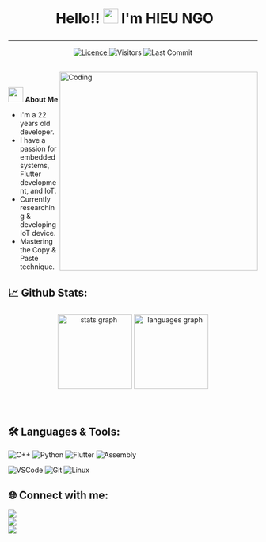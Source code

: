 # <p align="center">️ **Hello!! <img src="https://raw.githubusercontent.com/KarthikNayak024/KarthikNayak024/master/assets/wave.gif" alt="waving hand" width="30px"> I'm HIEU NGO** </p>

---

<p align="center">
<a href="https://github.com/hieungo0503/hieungo0503/blob/main/LICENSE">
<img alt="Licence" src="https://img.shields.io/badge/license-BY--NC-brightgreen?logo=BY-NC"/>
</a>
<img alt="Visitors" src="https://komarev.com/ghpvc/?username=hieungo0503&style=flat&labelColor=black&logo=github&label=PROFILE+VIEWS&color=29bf12"/>
<img alt="Last Commit" src="https://img.shields.io/github/last-commit/hieungo0503/hieungo0503?logo=markdown&label=LAST+UPDATE&color=29bf12&style=flat">
</p>

</br>

<img align="right" alt="Coding" width="400" src="https://media1.giphy.com/media/v1.Y2lkPTc5MGI3NjExOGI2YmRpbmkwbjRqMzU1ZnRmd2IyeHB1bjRzdTVmeTRyMmhvN2ZudSZlcD12MV9pbnRlcm5hbF9naWZfYnlfaWQmY3Q9Zw/Dh5q0sShxgp13DwrvG/giphy.webp">
</br>

 <img src="https://media.giphy.com/media/WUlplcMpOCEmTGBtBW/giphy.gif" width="30"> **About Me**

- I'm a 22 years old developer.
- I have a passion for embedded systems, Flutter development, and IoT.
- Currently researching & developing IoT device.
- Mastering the Copy & Paste technique.

## 📈 **Github Stats:**

###

<div align="center">
   <img src="https://github-readme-stats.vercel.app/api?username=hieungo0503&show_icons=true&theme=dark" height="150" alt="stats graph" />
  <img src="https://github-readme-stats.vercel.app/api/top-langs?username=hieungo0503&locale=en&hide_title=false&layout=compact&card_width=320&langs_count=5&theme=dark&hide_border=false" height="150" alt="languages graph"  />
</div>

###

</br>

## 🛠️ **Languages & Tools:**

![C++](https://img.shields.io/badge/c++%20-%2300599C.svg?&style=for-the-badge&logo=c%2B%2B&ogoColor=white)
![Python](https://img.shields.io/badge/python-3670A0?style=for-the-badge&logo=python&logoColor=ffdd54)
![Flutter](https://img.shields.io/badge/-Flutter-02569B?style=for-the-badge&logo=flutter&logoColor=white)
![Assembly](https://img.shields.io/badge/assembly-008080?style=for-the-badge)

![VSCode](https://img.shields.io/badge/-vscode-007ACC?style=for-the-badge&logo=visual-studio-code)
![Git](https://img.shields.io/badge/git%20-%23F05032.svg?&style=for-the-badge&logo=git&logoColor=white)
![Linux](https://img.shields.io/badge/-linux-FCC624?style=for-the-badge&logo=linux&logoColor=black)

## 🌐 **Connect with me:** ️

[<img src="https://img.shields.io/badge/LinkedIn-hieu--ngo-informational?style=for-the-badge&labelColor=black&logo=linkedin&logoColor=0077b5&&color=0077b5"/>][linkedin] </br>
[<img src="https://img.shields.io/badge/Gmail-hieungo0503@gmail.com-informational?style=for-the-badge&labelColor=black&logoColor=d14836&logo=gmail&color=d14836"/>][gmail] </br>
[<img src="https://img.shields.io/badge/Github-hieungo0503-informational?style=for-the-badge&labelColor=black&logo=github&color=7d88e6"/>][github] </br>

</br>

<!-- Links of Definitions -->

[linkedin]: https://www.linkedin.com/in/hieu-ngo-6a1a82266/
[gmail]: mailto:hieungo0503@gmail.com
[github]: https://github.com/hieungo0503

